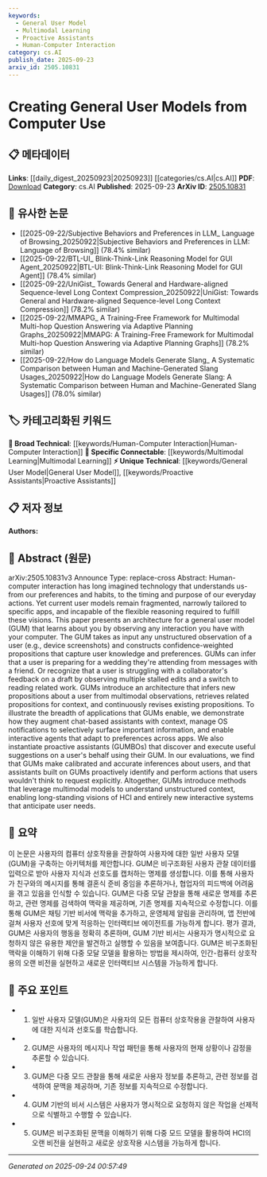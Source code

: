 ```yaml
---
keywords:
  - General User Model
  - Multimodal Learning
  - Proactive Assistants
  - Human-Computer Interaction
category: cs.AI
publish_date: 2025-09-23
arxiv_id: 2505.10831
---
```


<!-- KEYWORD_LINKING_METADATA:
{
  "processed_timestamp": "2025-09-24T00:57:49.600645",
  "vocabulary_version": "1.0",
  "selected_keywords": [
    "General User Model",
    "Multimodal Learning",
    "Proactive Assistants",
    "Human-Computer Interaction"
  ],
  "rejected_keywords": [],
  "similarity_scores": {
    "General User Model": 0.8,
    "Multimodal Learning": 0.78,
    "Proactive Assistants": 0.75,
    "Human-Computer Interaction": 0.7
  },
  "extraction_method": "AI_prompt_based",
  "budget_applied": true,
  "candidates_json": {
    "candidates": [
      {
        "surface": "General User Model",
        "canonical": "General User Model",
        "aliases": [
          "GUM"
        ],
        "category": "unique_technical",
        "rationale": "This concept is central to the paper and represents a novel approach to user modeling.",
        "novelty_score": 0.75,
        "connectivity_score": 0.65,
        "specificity_score": 0.85,
        "link_intent_score": 0.8
      },
      {
        "surface": "Multimodal Observations",
        "canonical": "Multimodal Learning",
        "aliases": [
          "Multimodal"
        ],
        "category": "specific_connectable",
        "rationale": "Multimodal learning is a trending area that connects well with the paper's focus on diverse data inputs.",
        "novelty_score": 0.6,
        "connectivity_score": 0.85,
        "specificity_score": 0.7,
        "link_intent_score": 0.78
      },
      {
        "surface": "Proactive Assistants",
        "canonical": "Proactive Assistants",
        "aliases": [
          "GUMBOs"
        ],
        "category": "unique_technical",
        "rationale": "Proactive assistants represent a specific application of the GUM architecture, highlighting its practical use.",
        "novelty_score": 0.7,
        "connectivity_score": 0.6,
        "specificity_score": 0.8,
        "link_intent_score": 0.75
      },
      {
        "surface": "Human-Computer Interaction",
        "canonical": "Human-Computer Interaction",
        "aliases": [
          "HCI"
        ],
        "category": "broad_technical",
        "rationale": "HCI is a foundational field relevant to the paper's exploration of user models.",
        "novelty_score": 0.5,
        "connectivity_score": 0.9,
        "specificity_score": 0.6,
        "link_intent_score": 0.7
      }
    ],
    "ban_list_suggestions": [
      "method",
      "experiment",
      "performance"
    ]
  },
  "decisions": [
    {
      "candidate_surface": "General User Model",
      "resolved_canonical": "General User Model",
      "decision": "linked",
      "scores": {
        "novelty": 0.75,
        "connectivity": 0.65,
        "specificity": 0.85,
        "link_intent": 0.8
      }
    },
    {
      "candidate_surface": "Multimodal Observations",
      "resolved_canonical": "Multimodal Learning",
      "decision": "linked",
      "scores": {
        "novelty": 0.6,
        "connectivity": 0.85,
        "specificity": 0.7,
        "link_intent": 0.78
      }
    },
    {
      "candidate_surface": "Proactive Assistants",
      "resolved_canonical": "Proactive Assistants",
      "decision": "linked",
      "scores": {
        "novelty": 0.7,
        "connectivity": 0.6,
        "specificity": 0.8,
        "link_intent": 0.75
      }
    },
    {
      "candidate_surface": "Human-Computer Interaction",
      "resolved_canonical": "Human-Computer Interaction",
      "decision": "linked",
      "scores": {
        "novelty": 0.5,
        "connectivity": 0.9,
        "specificity": 0.6,
        "link_intent": 0.7
      }
    }
  ]
}
-->

# Creating General User Models from Computer Use

## 📋 메타데이터

**Links**: [[daily_digest_20250923|20250923]] [[categories/cs.AI|cs.AI]]
**PDF**: [Download](https://arxiv.org/pdf/2505.10831.pdf)
**Category**: cs.AI
**Published**: 2025-09-23
**ArXiv ID**: [2505.10831](https://arxiv.org/abs/2505.10831)

## 🔗 유사한 논문
- [[2025-09-22/Subjective Behaviors and Preferences in LLM_ Language of Browsing_20250922|Subjective Behaviors and Preferences in LLM: Language of Browsing]] (78.4% similar)
- [[2025-09-22/BTL-UI_ Blink-Think-Link Reasoning Model for GUI Agent_20250922|BTL-UI: Blink-Think-Link Reasoning Model for GUI Agent]] (78.4% similar)
- [[2025-09-22/UniGist_ Towards General and Hardware-aligned Sequence-level Long Context Compression_20250922|UniGist: Towards General and Hardware-aligned Sequence-level Long Context Compression]] (78.2% similar)
- [[2025-09-22/MMAPG_ A Training-Free Framework for Multimodal Multi-hop Question Answering via Adaptive Planning Graphs_20250922|MMAPG: A Training-Free Framework for Multimodal Multi-hop Question Answering via Adaptive Planning Graphs]] (78.2% similar)
- [[2025-09-22/How do Language Models Generate Slang_ A Systematic Comparison between Human and Machine-Generated Slang Usages_20250922|How do Language Models Generate Slang: A Systematic Comparison between Human and Machine-Generated Slang Usages]] (78.0% similar)

## 🏷️ 카테고리화된 키워드
**🧠 Broad Technical**: [[keywords/Human-Computer Interaction|Human-Computer Interaction]]
**🔗 Specific Connectable**: [[keywords/Multimodal Learning|Multimodal Learning]]
**⚡ Unique Technical**: [[keywords/General User Model|General User Model]], [[keywords/Proactive Assistants|Proactive Assistants]]

## 📋 저자 정보

**Authors:** 

## 📄 Abstract (원문)

arXiv:2505.10831v3 Announce Type: replace-cross 
Abstract: Human-computer interaction has long imagined technology that understands us-from our preferences and habits, to the timing and purpose of our everyday actions. Yet current user models remain fragmented, narrowly tailored to specific apps, and incapable of the flexible reasoning required to fulfill these visions. This paper presents an architecture for a general user model (GUM) that learns about you by observing any interaction you have with your computer. The GUM takes as input any unstructured observation of a user (e.g., device screenshots) and constructs confidence-weighted propositions that capture user knowledge and preferences. GUMs can infer that a user is preparing for a wedding they're attending from messages with a friend. Or recognize that a user is struggling with a collaborator's feedback on a draft by observing multiple stalled edits and a switch to reading related work. GUMs introduce an architecture that infers new propositions about a user from multimodal observations, retrieves related propositions for context, and continuously revises existing propositions. To illustrate the breadth of applications that GUMs enable, we demonstrate how they augment chat-based assistants with context, manage OS notifications to selectively surface important information, and enable interactive agents that adapt to preferences across apps. We also instantiate proactive assistants (GUMBOs) that discover and execute useful suggestions on a user's behalf using their GUM. In our evaluations, we find that GUMs make calibrated and accurate inferences about users, and that assistants built on GUMs proactively identify and perform actions that users wouldn't think to request explicitly. Altogether, GUMs introduce methods that leverage multimodal models to understand unstructured context, enabling long-standing visions of HCI and entirely new interactive systems that anticipate user needs.

## 📝 요약

이 논문은 사용자의 컴퓨터 상호작용을 관찰하여 사용자에 대한 일반 사용자 모델(GUM)을 구축하는 아키텍처를 제안합니다. GUM은 비구조화된 사용자 관찰 데이터를 입력으로 받아 사용자 지식과 선호도를 캡처하는 명제를 생성합니다. 이를 통해 사용자가 친구와의 메시지를 통해 결혼식 준비 중임을 추론하거나, 협업자의 피드백에 어려움을 겪고 있음을 인식할 수 있습니다. GUM은 다중 모달 관찰을 통해 새로운 명제를 추론하고, 관련 명제를 검색하여 맥락을 제공하며, 기존 명제를 지속적으로 수정합니다. 이를 통해 GUM은 채팅 기반 비서에 맥락을 추가하고, 운영체제 알림을 관리하며, 앱 전반에 걸쳐 사용자 선호에 맞게 적응하는 인터랙티브 에이전트를 가능하게 합니다. 평가 결과, GUM은 사용자의 행동을 정확히 추론하며, GUM 기반 비서는 사용자가 명시적으로 요청하지 않은 유용한 제안을 발견하고 실행할 수 있음을 보여줍니다. GUM은 비구조화된 맥락을 이해하기 위해 다중 모달 모델을 활용하는 방법을 제시하여, 인간-컴퓨터 상호작용의 오랜 비전을 실현하고 새로운 인터랙티브 시스템을 가능하게 합니다.

## 🎯 주요 포인트

- 1. 일반 사용자 모델(GUM)은 사용자의 모든 컴퓨터 상호작용을 관찰하여 사용자에 대한 지식과 선호도를 학습합니다.
- 2. GUM은 사용자의 메시지나 작업 패턴을 통해 사용자의 현재 상황이나 감정을 추론할 수 있습니다.
- 3. GUM은 다중 모드 관찰을 통해 새로운 사용자 정보를 추론하고, 관련 정보를 검색하여 문맥을 제공하며, 기존 정보를 지속적으로 수정합니다.
- 4. GUM 기반의 비서 시스템은 사용자가 명시적으로 요청하지 않은 작업을 선제적으로 식별하고 수행할 수 있습니다.
- 5. GUM은 비구조화된 문맥을 이해하기 위해 다중 모드 모델을 활용하여 HCI의 오랜 비전을 실현하고 새로운 상호작용 시스템을 가능하게 합니다.


---

*Generated on 2025-09-24 00:57:49*